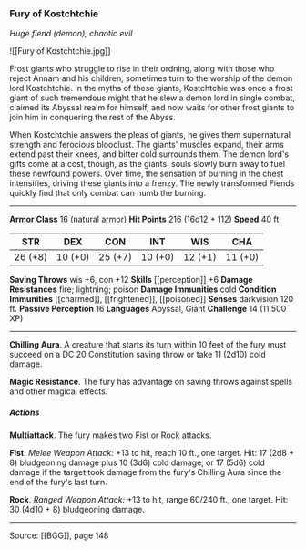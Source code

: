 ### Fury of Kostchtchie
_Huge fiend (demon), chaotic evil_

![[Fury of Kostchtchie.jpg]]

Frost giants who struggle to rise in their ordning, along with those who reject Annam and his children, sometimes turn to the worship of the demon lord Kostchtchie. In the myths of these giants, Kostchtchie was once a frost giant of such tremendous might that he slew a demon lord in single combat, claimed its Abyssal realm for himself, and now waits for other frost giants to join him in conquering the rest of the Abyss.

When Kostchtchie answers the pleas of giants, he gives them supernatural strength and ferocious bloodlust. The giants' muscles expand, their arms extend past their knees, and bitter cold surrounds them. The demon lord's gifts come at a cost, though, as the giants' souls slowly burn away to fuel these newfound powers. Over time, the sensation of burning in the chest intensifies, driving these giants into a frenzy. The newly transformed Fiends quickly find that only combat can numb the burning.




---

**Armor Class** 16 (natural armor)
**Hit Points** 216 (16d12 + 112)
**Speed** 40 ft.

| STR     | DEX     | CON     | INT     | WIS     | CHA     |
|---------|---------|---------|---------|---------|---------|
| 26 (+8) | 10 (+0) | 25 (+7) | 10 (+0) | 12 (+1) | 11 (+0) |

**Saving Throws** wis +6, con +12
**Skills** [[perception]] +6
**Damage Resistances** fire; lightning; poison
**Damage Immunities** cold
**Condition Immunities** [[charmed]], [[frightened]], [[poisoned]]
**Senses** darkvision 120 ft.
**Passive Perception** 16
**Languages** Abyssal, Giant
**Challenge** 14 (11,500 XP)

---

**Chilling Aura**. A creature that starts its turn within 10 feet of the fury must succeed on a DC 20 Constitution saving throw or take 11 (2d10) cold damage.

**Magic Resistance**. The fury has advantage on saving throws against spells and other magical effects.

##### Actions
**Multiattack**. The fury makes two Fist or Rock attacks.

**Fist**. _Melee Weapon Attack:_ +13 to hit, reach 10 ft., one target. Hit: 17 (2d8 + 8) bludgeoning damage plus 10 (3d6) cold damage, or 17 (5d6) cold damage if the target took damage from the fury's Chilling Aura since the end of the fury's last turn.

**Rock**. _Ranged Weapon Attack:_ +13 to hit, range 60/240 ft., one target. Hit: 30 (4d10 + 8) bludgeoning damage.


---

Source: [[BGG]], page 148